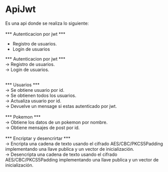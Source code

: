 # ApiJwt
Es una api donde se realiza lo siguiente:<br>
<br>
*** Autenticacion por jwt ***<br>
<ul>
<li>Registro de usuarios.</li>
<li>Login de usuarios</li>
</ul>


*** Autenticacion por jwt ***<br>
-> Registro de usuarios.<br>
-> Login de usuarios.<br>
<br>

*** Usuarios ***<br>
-> Se obtiene usuario por id.<br>
-> Se obtienen todos los usuarios.<br>
-> Actualiza usuario por id.<br>
-> Devuelve un mensage si estas autenticado por jwt.<br>
<br>
*** Pokemon ***<br>
-> Obtiene los datos de un pokemon por nombre.<br>
-> Obtiene mensajes de post por id.<br>
<br>
*** Encriptar y desencrirtar ***<br>
-> Encripta una cadena de texto usando el cifrado AES/CBC/PKCS5Padding implementando una llave publica y un vector de inicialización.<br>
-> Desencripta una cadena de texto usando el cifrado AES/CBC/PKCS5Padding implementando una llave publica y un vector de inicialización.<br>
